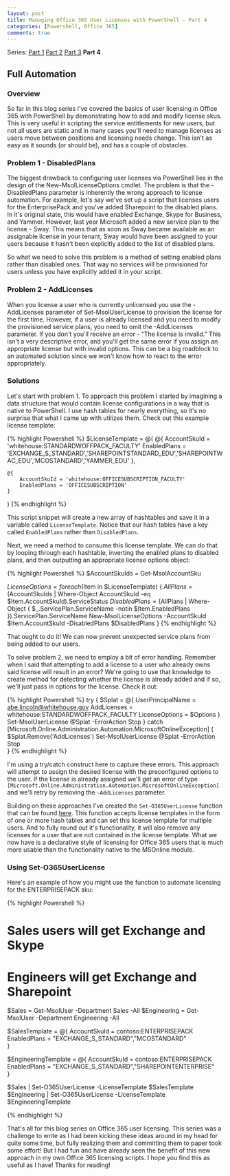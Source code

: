 ```yaml
---
layout: post
title: Managing Office 365 User Licenses with PowerShell - Part 4
categories: [Powershell, Office 365]
comments: true
---
```


[Part1]: /2016/03/09/Office-365-Licensing_1/
[Part2]: /2016/03/12/Office-365-Licensing_2/
[Part3]: /2016/03/14/Office-365-Licensing_3/
[Part4]: /2016/03/20/Office-365-Licensing_4/
[Gist]:  https://gist.github.com/mattmcnabb/13c0f230bde0359e4aeb5dad0de84712

Series: [Part 1][Part1] [Part 2][Part2] [Part 3][Part3] **Part 4**

## Full Automation

### Overview
So far in this blog series I've covered the basics of user licensing in Office 365 with PowerShell by demonstrating how to add and modify license skus. This is very useful in scripting the service entitlements for new users, but not all users are static and in many cases you'll need to manage licenses as users move between positions and licensing needs change. This isn't as easy as it sounds (or should be), and has a couple of obstacles.

### Problem 1 - DisabledPlans
The biggest drawback to configuring user licenses via PowerShell lies in the design of the New-MsolLicenseOptions cmdlet. The problem is that the -DisabledPlans parameter is inherently the wrong approach to license automation. For example, let's say we've set up a script that licenses users for the EnterprisePack and you've added Sharepoint to the disabled plans. In it's original state, this would have enabled Exchange, Skype for Business, and Yammer. However, last year Microsoft added a new service plan to the license - Sway. This means that as soon as Sway became available as an assignable license in your tenant, Sway would have been assigned to your users because it hasn't been explicitly added to the list of disabled plans.

So what we need to solve this problem is a method of setting enabled plans rather than disabled ones. That way no services will be provisioned for users unless you have explicitly added it in your script.

### Problem 2 - AddLicenses
When you license a user who is currently unlicensed you use the -AddLicenses parameter of Set-MsolUserLicense to provision the license for the first time. However, if a user is already licensed and you need to modify the provisioned service plans, you need to omit the -AddLicenses parameter. If you don't you'll receive an error - "The license is invalid." This isn't a very descriptive error, and you'll get the same error if you assign an appropriate license but with invalid options. This can be a big roadblock to an automated solution since we won't know how to react to the error appropriately.

### Solutions
Let's start with problem 1. To approach this problem I started by imagining a data structure that would contain license configurations in a way that is native to PowerShell. I use hash tables for nearly everything, so it's no surprise that what I came up with utilizes them. Check out this example license template:

{% highlight Powershell %}
$LicenseTemplate = @(
    @{
        AccountSkuId = 'whitehouse:STANDARDWOFFPACK_FACULTY'
        EnabledPlans = 'EXCHANGE_S_STANDARD','SHAREPOINTSTANDARD_EDU','SHAREPOINTWAC_EDU','MCOSTANDARD','YAMMER_EDU'
    },

    @{
        AccountSkuId = 'whitehouse:OFFICESUBSCRIPTION_FACULTY'
        EnabledPlans = 'OFFICESUBSCRIPTION'
    }
)
{% endhighlight %}

This script snippet will create a new array of hashtables and save it in a variable called `LicenseTemplate`. Notice that our hash tables have a key called `EnabledPlans` rather than `DisabledPlans`.

Next, we need a method to consume this license template. We can do that by looping through each hashtable, inverting the enabled plans to disabled plans, and then outputting an appropriate license options object:

{% highlight Powershell %}
$AccountSkuIds = Get-MsolAccountSku

$LicenseOptions = foreach ($Item in $LicenseTemplate)
{
    $AllPlans = ($AccountSkuIds | Where-Object AccountSkuId -eq $Item.AccountSkuId).ServiceStatus
    $DisabledPlans = ($AllPlans | Where-Object { $_.ServicePlan.ServiceName -notin $Item.EnabledPlans }).ServicePlan.ServiceName
    New-MsolLicenseOptions -AccountSkuId $Item.AccountSkuId -DisabledPlans $DisabledPlans
}
{% endhighlight %}

That ought to do it! We can now prevent unexpected service plans from being added to our users.

To solve problem 2, we need to employ a bit of error handling. Remember when I said that attempting to add a license to a user who already owns said license will result in an error? We're going to use that knowledge to create method for detecting whether the license is already added and if so, we'll just pass in options for the license. Check it out:

{% highlight Powershell %}
try
{
    $Splat = @{
        UserPrincipalName = abe.lincoln@whitehouse.gov
        AddLicenses       = whitehouse:STANDARDWOFFPACK_FACULTY
        LicenseOptions    = $Options
    }
    Set-MsolUserLicense @Splat -ErrorAction Stop
}
catch [Microsoft.Online.Administration.Automation.MicrosoftOnlineException]
{
    $Splat.Remove('AddLicenses')
    Set-MsolUserLicense @Splat -ErrorAction Stop   
}
{% endhighlight %}

I'm using a try/catch construct here to capture these errors. This approach will attempt to assign the desired license with the preconfigured options to the user. If the license is already assigned we'll get an error of type `[Microsoft.Online.Administration.Automation.MicrosoftOnlineException]` and we'll retry by removing the `-AddLicenses` parameter.

Building on these approaches I've created the `Set-O365UserLicense` function that can be found [here][Gist]. This function accepts license templates in the form of one or more hash tables and can set this license template for multiple users. And to fully round out it's functionality, it will also remove any licenses for a user that are not contained in the license template. What we now have is a declarative style of licensing for Office 365 users that is much more usable than the functionality native to the MSOnline module.

### Using Set-O365UserLicense
Here's an example of how you might use the function to automate licensing for the ENTERPRISEPACK sku:

{% highlight Powershell %}
# Sales users will get Exchange and Skype
# Engineers will get Exchange and Sharepoint

$Sales = Get-MsolUser -Department Sales -All
$Engineering = Get-MsolUser -Department Engineering -All

$SalesTemplate = @{
    AccountSkuId = contoso:ENTERPRISEPACK
    EnabledPlans = "EXCHANGE_S_STANDARD","MCOSTANDARD"    
}

$EngineeringTemplate = @{
    AccountSkuId = contoso:ENTERPRISEPACK
    EnabledPlans = "EXCHANGE_S_STANDARD","SHAREPOINTENTERPRISE"    
}

$Sales | Set-O365UserLicense -LicenseTemplate $SalesTemplate
$Engineering | Set-O365UserLicense -LicenseTemplate $EngineeringTemplate

{% endhighlight %}

That's all for this blog series on Office 365 user licensing. This series was a challenge to write as I had been kicking these ideas around in my head for quite some time, but fully realizing them and committing them to paper took some effort! But I had fun and have already seen the benefit of this new approach in my own Office 365 licensing scripts. I hope you find this as useful as I have! Thanks for reading! 